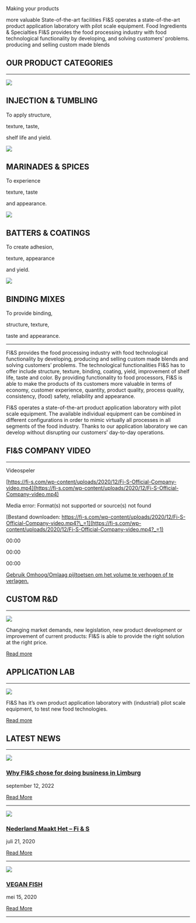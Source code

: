 Making your products

more valuable
State-of-the-art facilities
FI&S operates a state-of-the-art product application
laboratory with pilot scale equipment.
Food Ingredients & Specialties
FI&S provides the food processing industry
with food technological functionality by developing,
and solving customers’ problems.
producing and selling custom made blends


## OUR PRODUCT CATEGORIES

* * *

[![](https://fi-s.com/wp-content/uploads/2016/12/Injection-Tumbling-Icon.jpg)](https://fi-s.com/?page_id=1280 "Injection & Tumbling Mixes")

## INJECTION & TUMBLING

To apply structure,

texture, taste,

shelf life and yield.

[![](https://fi-s.com/wp-content/uploads/2016/12/Marinades-Spices-Icon.jpg)](https://fi-s.com/?page_id=1325 "Marinades & Spices")

## MARINADES & SPICES

To experience

texture, taste

and appearance.

[![](https://fi-s.com/wp-content/uploads/2016/12/Batters-Coatings-Icon.jpg)](https://fi-s.com/?page_id=1334 "Batters & Coatings")

## BATTERS & COATINGS

To create adhesion,

texture, appearance

and yield.

[![](https://fi-s.com/wp-content/uploads/2016/12/Binding-Mixes-Icon.jpg)](https://fi-s.com/?page_id=1330 "Binding Mixes")

## BINDING MIXES

To provide binding,

structure, texture,

taste and appearance.

* * *

FI&S provides the food processing industry with food technological functionality by developing, producing and selling custom made blends and solving customers’ problems. The technological functionalities FI&S has to offer include structure, texture, binding, coating, yield, improvement of shelf life, taste and color. By providing functionality to food processors, FI&S is able to make the products of its customers more valuable in terms of economy, customer experience, quantity, product quality, process quality, consistency, (food) safety, reliability and appearance.

FI&S operates a state-of-the-art product application laboratory with pilot scale equipment. The available individual equipment can be combined in different configurations in order to mimic virtually all processes in all segments of the food industry. Thanks to our application laboratory we can develop without disrupting our customers’ day-to-day operations.

## FI&S COMPANY VIDEO

* * *

Videospeler

[https://fi-s.com/wp-content/uploads/2020/12/Fi-S-Official-Company-video.mp4](https://fi-s.com/wp-content/uploads/2020/12/Fi-S-Official-Company-video.mp4)

Media error: Format(s) not supported or source(s) not found

[Bestand downloaden: https://fi-s.com/wp-content/uploads/2020/12/Fi-S-Official-Company-video.mp4?\_=1](https://fi-s.com/wp-content/uploads/2020/12/Fi-S-Official-Company-video.mp4?_=1)

00:00

00:00

00:00

[Gebruik Omhoog/Omlaag pijltoetsen om het volume te verhogen of te verlagen.](javascript:void(0);)

## CUSTOM R&D

* * *

![](https://fi-s.com/wp-content/uploads/2016/12/Custom-RD.jpg)

Changing market demands, new legislation, new product development or improvement of current products: FI&S is able to provide the right solution at the right price.

[Read more](https://fi-s.com/?page_id=1509 "Services")

## APPLICATION LAB

* * *

![](https://fi-s.com/wp-content/uploads/2016/12/Application-Lab.jpg)

FI&S has it’s own product application laboratory with (industrial) pilot scale equipment, to test new food technologies.

[Read more](https://fi-s.com/?page_id=1509 "Services")

## LATEST NEWS

* * *

[![](data:image/svg+xml;base64)](https://fi-s.com/why-fis-chose-for-doing-business-in-limburg/)

### [Why FI&S chose for doing business in Limburg](https://fi-s.com/why-fis-chose-for-doing-business-in-limburg/)

september 12, 2022

[Read More](https://fi-s.com/why-fis-chose-for-doing-business-in-limburg/)

* * *

[![](data:image/svg+xml;base64)](https://fi-s.com/nederland-maakt-het-fi-s/)

### [Nederland Maakt Het – Fi & S](https://fi-s.com/nederland-maakt-het-fi-s/)

juli 21, 2020

[Read More](https://fi-s.com/nederland-maakt-het-fi-s/)

* * *

[![](data:image/svg+xml;base64)](https://fi-s.com/vegan-fish/)

### [VEGAN FISH](https://fi-s.com/vegan-fish/)

mei 15, 2020

[Read More](https://fi-s.com/vegan-fish/)

* * *